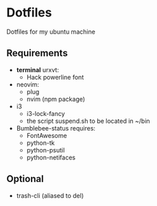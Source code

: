# Dotfiles

Dotfiles for my ubuntu machine

## Requirements
- **terminal** urxvt:
  - Hack powerline font
- neovim:
  - plug
  - nvim (npm package)
- i3
  - i3-lock-fancy
  - the script suspend.sh to be located in ~/bin
- Bumblebee-status requires:
  - FontAwesome
  - python-tk
  - python-psutil
  - python-netifaces

## Optional
- trash-cli (aliased to del)
